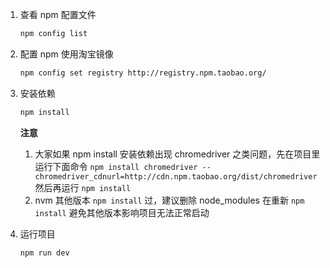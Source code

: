 1. 查看 npm 配置文件

    ```sh
    npm config list
    ```

2. 配置 npm 使用淘宝镜像

    ```sh
    npm config set registry http://registry.npm.taobao.org/
    ```

3. 安装依赖

    ```sh
    npm install
    ```

    **注意**

    1. 大家如果 npm install 安装依赖出现 chromedriver 之类问题，先在项目里运行下面命令
        `npm install chromedriver --chromedriver_cdnurl=http://cdn.npm.taobao.org/dist/chromedriver` 然后再运行 `npm install`
    2. nvm 其他版本 `npm install` 过，建议删除 node_modules 在重新 `npm install` 避免其他版本影响项目无法正常启动
4. 运行项目

    ```sh
    npm run dev
    ```
